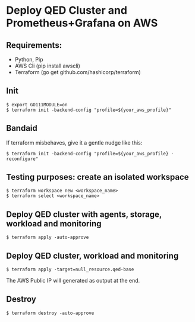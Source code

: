 
# Deploy QED Cluster and Prometheus+Grafana on AWS

## Requirements:
* Python, Pip
* AWS Cli (pip install awscli)
* Terraform (go get github.com/hashicorp/terraform)

## Init 
```
$ export GO111MODULE=on
$ terraform init -backend-config "profile=${your_aws_profile}"
```

## Bandaid
If terraform misbehaves, give it a gentle nudge like this:
```
$ terraform init -backend-config "profile=${your_aws_profile} -reconfigure"
```

## Testing purposes: create an isolated workspace
```
$ terraform workspace new <workspace_name>
$ terraform select <workspace_name>
```

## Deploy QED cluster with agents, storage, workload and monitoring
```
$ terraform apply -auto-approve 
```
## Deploy QED cluster, workload and monitoring
```
$ terraform apply -target=null_resource.qed-base
```
The AWS Public IP will generated as output at the end.

## Destroy
```
$ terraform destroy -auto-approve 
```

